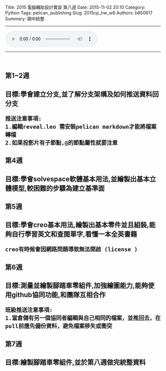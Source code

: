 Title: 2015 電腦輔助設計實習 第八週
Date: 2015-11-02 20:10
Category: Python
Tags: pelican, publishing
Slug: 2015cp_hw_w8
Authors: b850617
Summary: 期中統整
<hr>
<html>
<head>
<title>Track 26.mp3</title>
</head>
<body>
    <audio controls pause loop>
        <source src="https://copy.com/nCTIGewo7fWOytBv">
    </audio>
</body>
</html>
<hr>
<br>
<h2>第1~2週<h2>

目標:學會建立分支,並了解分支架構及如何推送資料回分支


 
    推送注意事項: 
    1.編輯reveal.leo 需安裝pelican markdown才能將檔案轉檔
    2.如果投影片有子節點,@的節點屬性就要注意



<h2>第4週<h2>

目標:學會solvespace軟體基本用法,並繪製出基本立體模型,較困難的步驟為建立基準面

<h2>第5週<h2>

目標:學會creo基本用法,繪製出基本零件並且組裝,能夠自行學習英文和查閱單字,看懂一本全英書籍

    creo有時候會因網路問題導致無法開啟 (license )

<h2>第6週<h2>

目標:測量並繪製腳踏車零組件,加強繪圖能力,能夠使用github協同功能,和團隊互相合作

    班級推送注意事項: 
    1.當倉儲有另一個協同者編輯與自己相同的檔案，並推回去，在pull前應先備份資料，避免檔案移失或衝突


<h2>第7週<h2>

目標:繪製腳踏車零組件,並於第八週做完統整資料


